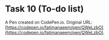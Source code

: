# Task 10 (To-do list)

A Pen created on CodePen.io. Original URL: [https://codepen.io/fatimanaeem/pen/QWeLzbO](https://codepen.io/fatimanaeem/pen/QWeLzbO).

